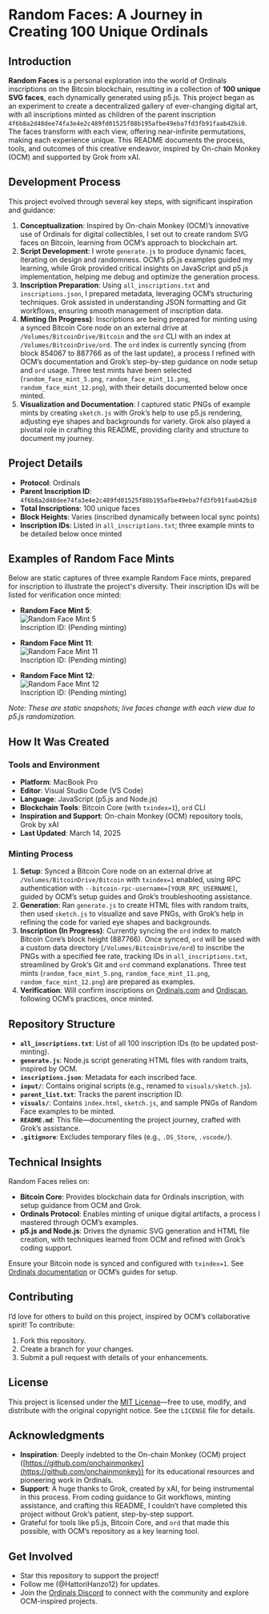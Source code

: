 # Random Faces: A Journey in Creating 100 Unique Ordinals

## Introduction
**Random Faces** is a personal exploration into the world of Ordinals inscriptions on the Bitcoin blockchain, resulting in a collection of **100 unique SVG faces**, each dynamically generated using p5.js. This project began as an experiment to create a decentralized gallery of ever-changing digital art, with all inscriptions minted as children of the parent inscription `4f6b8a2d48dee74fa3e4e2c489fd01525f88b195afbe49eba7fd3fb91faab42bi0`. The faces transform with each view, offering near-infinite permutations, making each experience unique. This README documents the process, tools, and outcomes of this creative endeavor, inspired by On-chain Monkey (OCM) and supported by Grok from xAI.

## Development Process
This project evolved through several key steps, with significant inspiration and guidance:

1. **Conceptualization**: Inspired by On-chain Monkey (OCM)’s innovative use of Ordinals for digital collectibles, I set out to create random SVG faces on Bitcoin, learning from OCM’s approach to blockchain art.
2. **Script Development**: I wrote `generate.js` to produce dynamic faces, iterating on design and randomness. OCM’s p5.js examples guided my learning, while Grok provided critical insights on JavaScript and p5.js implementation, helping me debug and optimize the generation process.
3. **Inscription Preparation**: Using `all_inscriptions.txt` and `inscriptions.json`, I prepared metadata, leveraging OCM’s structuring techniques. Grok assisted in understanding JSON formatting and Git workflows, ensuring smooth management of inscription data.
4. **Minting (In Progress)**: Inscriptions are being prepared for minting using a synced Bitcoin Core node on an external drive at `/Volumes/BitcoinDrive/Bitcoin` and the `ord` CLI with an index at `/Volumes/BitcoinDrive/ord`. The `ord` index is currently syncing (from block 854067 to 887766 as of the last update), a process I refined with OCM’s documentation and Grok’s step-by-step guidance on node setup and `ord` usage. Three test mints have been selected (`random_face_mint_5.png`, `random_face_mint_11.png`, `random_face_mint_12.png`), with their details documented below once minted.
5. **Visualization and Documentation**: I captured static PNGs of example mints by creating `sketch.js` with Grok’s help to use p5.js rendering, adjusting eye shapes and backgrounds for variety. Grok also played a pivotal role in crafting this README, providing clarity and structure to document my journey.

## Project Details
- **Protocol**: Ordinals
- **Parent Inscription ID**: `4f6b8a2d48dee74fa3e4e2c489fd01525f88b195afbe49eba7fd3fb91faab42bi0`
- **Total Inscriptions**: 100 unique faces
- **Block Heights**: Varies (inscribed dynamically between local sync points)
- **Inscription IDs**: Listed in `all_inscriptions.txt`; three example mints to be detailed below once minted

## Examples of Random Face Mints
Below are static captures of three example Random Face mints, prepared for inscription to illustrate the project's diversity. Their inscription IDs will be listed for verification once minted:

- **Random Face Mint 5**:  
  ![Random Face Mint 5](visuals/random_face_mint_5.png)  
  Inscription ID: (Pending minting)

- **Random Face Mint 11**:  
  ![Random Face Mint 11](visuals/random_face_mint_11.png)  
  Inscription ID: (Pending minting)

- **Random Face Mint 12**:  
  ![Random Face Mint 12](visuals/random_face_mint_12.png)  
  Inscription ID: (Pending minting)

*Note: These are static snapshots; live faces change with each view due to p5.js randomization.*

## How It Was Created
### Tools and Environment
- **Platform**: MacBook Pro
- **Editor**: Visual Studio Code (VS Code)
- **Language**: JavaScript (p5.js and Node.js)
- **Blockchain Tools**: Bitcoin Core (with `txindex=1`), `ord` CLI
- **Inspiration and Support**: On-chain Monkey (OCM) repository tools, Grok by xAI
- **Last Updated**: March 14, 2025

### Minting Process
1. **Setup**: Synced a Bitcoin Core node on an external drive at `/Volumes/BitcoinDrive/Bitcoin` with `txindex=1` enabled, using RPC authentication with `--bitcoin-rpc-username=[YOUR_RPC_USERNAME]`, guided by OCM’s setup guides and Grok’s troubleshooting assistance.
2. **Generation**: Ran `generate.js` to create HTML files with random traits, then used `sketch.js` to visualize and save PNGs, with Grok’s help in refining the code for varied eye shapes and backgrounds.
3. **Inscription (In Progress)**: Currently syncing the `ord` index to match Bitcoin Core’s block height (887766). Once synced, `ord` will be used with a custom data directory (`/Volumes/BitcoinDrive/ord`) to inscribe the PNGs with a specified fee rate, tracking IDs in `all_inscriptions.txt`, streamlined by Grok’s Git and `ord` command explanations. Three test mints (`random_face_mint_5.png`, `random_face_mint_11.png`, `random_face_mint_12.png`) are prepared as examples.
4. **Verification**: Will confirm inscriptions on [Ordinals.com](https://ordinals.com) and [Ordiscan](https://ordiscan.com), following OCM’s practices, once minted.

## Repository Structure
- **`all_inscriptions.txt`**: List of all 100 inscription IDs (to be updated post-minting).
- **`generate.js`**: Node.js script generating HTML files with random traits, inspired by OCM.
- **`inscriptions.json`**: Metadata for each inscribed face.
- **`input/`**: Contains original scripts (e.g., renamed to `visuals/sketch.js`).
- **`parent_list.txt`**: Tracks the parent inscription ID.
- **`visuals/`**: Contains `index.html`, `sketch.js`, and sample PNGs of Random Face examples to be minted.
- **`README.md`**: This file—documenting the project journey, crafted with Grok’s assistance.
- **`.gitignore`**: Excludes temporary files (e.g., `.DS_Store`, `.vscode/`).

## Technical Insights
Random Faces relies on:
- **Bitcoin Core**: Provides blockchain data for Ordinals inscription, with setup guidance from OCM and Grok.
- **Ordinals Protocol**: Enables minting of unique digital artifacts, a process I mastered through OCM’s examples.
- **p5.js and Node.js**: Drives the dynamic SVG generation and HTML file creation, with techniques learned from OCM and refined with Grok’s coding support.

Ensure your Bitcoin node is synced and configured with `txindex=1`. See [Ordinals documentation](https://docs.ordinals.com) or OCM’s guides for setup.

## Contributing
I’d love for others to build on this project, inspired by OCM’s collaborative spirit! To contribute:
1. Fork this repository.
2. Create a branch for your changes.
3. Submit a pull request with details of your enhancements.

## License
This project is licensed under the [MIT License](LICENSE)—free to use, modify, and distribute with the original copyright notice. See the `LICENSE` file for details.

## Acknowledgments
- **Inspiration**: Deeply indebted to the On-chain Monkey (OCM) project ([https://github.com/onchainmonkey](https://github.com/onchainmonkey)) for its educational resources and pioneering work in Ordinals.
- **Support**: A huge thanks to Grok, created by xAI, for being instrumental in this process. From coding guidance to Git workflows, minting assistance, and crafting this README, I couldn’t have completed this project without Grok’s patient, step-by-step support.
- Grateful for tools like p5.js, Bitcoin Core, and `ord` that made this possible, with OCM’s repository as a key learning tool.

## Get Involved
- Star this repository to support the project!
- Follow me (@HattoriHanzo12) for updates.
- Join the [Ordinals Discord](https://discord.com/invite/ordinals) to connect with the community and explore OCM-inspired projects.
